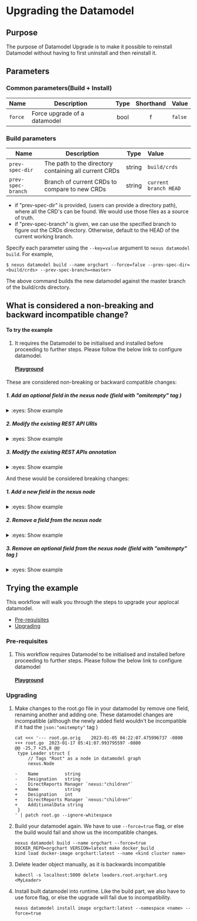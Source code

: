 # Upgrading the Datamodel

## Purpose

The purpose of Datamodel Upgrade is to make it possible to reinstall Datamodel without having to first uninstall and then reinstall it.

## Parameters

### Common parameters(Build + Install)


| Name    | Description                  | Type | Shorthand | Value   |
|---------|------------------------------|:----:|:---------:|:--------|
| `force` | Force upgrade of a datamodel | bool |     f     | `false` |


### Build parameters

| Name               | Description                                           |  Type  | Value                 |
|--------------------|-------------------------------------------------------|:------:|:----------------------|
| `prev-spec-dir`    | The path to the directory containing all current CRDs | string | `build/crds`          |
| `prev-spec-branch` | Branch of current CRDs to compare to new CRDs         | string | `current branch HEAD` |

* if "prev-spec-dir" is provided, (users can provide a directory path), where all the CRD's can be found. We would use those files as a source of truth.
* if "prev-spec-branch" is given, we can use the specified branch to figure out the CRDs directory. Otherwise, default to the HEAD of the current working branch.

Specify each parameter using the `--key=value` argument to `nexus datamodel build`. For example,

```
$ nexus datamodel build --name orgchart --force=false --prev-spec-dir=<build/crds> --prev-spec-branch=<master>
```

The above command builds the new datamodel against the master branch of the build/crds directory.

## What is considered a non-breaking and backward incompatible change?

#### To try the example

1. It requires the Datamodel to be initialised and installed before proceeding to further steps. Please follow the below link to configure datamodel.

   #### [Playground](docs/getting_started/Playground.md)

These are considered non-breaking or backward compatible changes:

#####  1. Add an optional field in the nexus node (field with "omitempty" tag )

<details>
<summary>:eyes: Show example</summary>

1. Edit the root.go file in your datamodel.
2. Add an optional field called `AdditionalField` (field with `omitempty` tag) in the node
    ```shell
   cat <<< '--- root.go.orig	2023-01-05 04:22:07.475996737 -0800
   +++ root.go	2023-01-17 05:41:07.993795597 -0800
   @@ -25,7 +25,8 @@
    type Leader struct {
        // Tags "Root" as a node in datamodel graph
        nexus.Node

   -    Name          string
   -    Designation   string
   -    DirectReports Manager `nexus:"children"`
   +    Name          string
   +    Designation   string
   +    DirectReports Manager `nexus:"children"`
   +    AdditionalField string `json:"additionalField,omitempty"`
    }
   ' | patch root.go --ignore-whitespace
      ```

      <!--
      ```
      cp $DOCS_INTERNAL_DIR/root.go.patched root.go
      ```
      -->

3. Rebuild your datamodel
   ```
   nexus datamodel build --name orgchart
   ```

   Now, the build would succeed

</details>

#####  2. Modify the existing REST API URIs

<details>
<summary>:eyes: Show example</summary>

1. Edit the root.go file in your datamodel.
2. Remove the GET URI from the spec
    ```shell
   var LeaderRestAPISpec = nexus.RestAPISpec{
    Uris: []nexus.RestURIs{
        {
            Uri:     "/leaders",
            Methods: nexus.HTTPListResponse,
        },
    },
   }

   // nexus-rest-api-gen:LeaderRestAPISpec
   type Leader struct {
      nexus.Node    Name          string
      Designation   string
      DirectReports Manager `nexus:"children"`
   }
   ' | patch root.go --ignore-whitespace
      ```

      <!--
      ```
      cp $DOCS_INTERNAL_DIR/root.go.patched root.go
      ```
      -->

3. Rebuild your datamodel
   ```
   nexus datamodel build --name orgchart
   ```

   Now, the build would succeed

</details>

#####  3. Modify the existing REST APIs annotation

<details>
<summary>:eyes: Show example</summary>

1. Edit the root.go file and modify the nexus-rest-api-gen annotation spec 
    
   ```shell
   var NewLeaderRestAPISpec = nexus.RestAPISpec{
    Uris: []nexus.RestURIs{
        {
            Uri:     "/leaders",
            Methods: nexus.HTTPListResponse,
        },
    },
   }

   // nexus-rest-api-gen:NewLeaderRestAPISpec    <====
   type Leader struct {    
      nexus.Node    Name          string
      Designation   string
      DirectReports Manager `nexus:"children"`
   }
   ' | patch root.go --ignore-whitespace
      ```

      <!--
      ```
      cp $DOCS_INTERNAL_DIR/root.go.patched root.go
      ```
      -->

2. Rebuild your datamodel
   ```
   nexus datamodel build --name orgchart 
   ```

   Now, the build would succeed

</details>

And these would be considered breaking changes:

#####  1. Add a new field in the nexus node

<details>
<summary>:eyes: Show example</summary>

1. Edit the root.go file in your datamodel. 
2. Add a new field called `AdditionalField` in the nexus node 
   ```shell
   cat <<< '--- root.go.orig	2023-01-05 04:22:07.475996737 -0800
   +++ root.go	2023-01-17 05:41:07.993795597 -0800
   @@ -25,7 +25,8 @@
    type Leader struct {
        // Tags "Root" as a node in datamodel graph
        nexus.Node

   -    Name          string
   -    Designation   string
   -    DirectReports Manager `nexus:"children"`
   +    Name          string
   +    Designation   int
   +    DirectReports Manager `nexus:"children"`
   +    AdditionalField string
    }
   ' | patch root.go --ignore-whitespace
      ```

      <!--
      ```
      cp $DOCS_INTERNAL_DIR/root.go.patched root.go
      ```
      -->

3. Build your datamodel again
   ```
   nexus datamodel build --name orgchart 
   ```

   Now, the build would fail and display the incompatible changes as shown below.
   ```
   panic: Error occurred when checking datamodel compatibility: datamodel upgrade failed due to incompatible datamodel changes: \n"
   time="2023-01-24T12:21:56+05:30" level=error msg="\t >  detected changes in model stored in leaders.root.orgchart.org\n"
   time="2023-01-24T12:21:56+05:30" level=error msg="\t > \n"
   time="2023-01-24T12:21:56+05:30" level=error msg="\t > spec changes: \n"
   time="2023-01-24T12:21:56+05:30" level=error msg="\t > /spec/versions/name=v1/schema/openAPIV3Schema/properties/spec/required\n"
   time="2023-01-24T12:21:56+05:30" level=error msg="\t >   + one required field added:\n"
   time="2023-01-24T12:21:56+05:30" level=error msg="\t >     - additionalField\n"
   time="2023-01-24T12:21:56+05:30" level=error msg="\t >     \n"
   time="2023-01-24T12:21:56+05:30" level=error msg="\t >   \n"
   time="2023-01-24T12:21:56+05:30" level=error msg="\t > \n"
   time="2023-01-24T12:21:56+05:30" level=error msg="\t > \n"
   time="2023-01-24T12:21:56+05:30" level=error msg="\t > \n"
   
4. Use the `—force=true` flag to ignore any build failures and obtain successful code generation.
   ```
   nexus datamodel build --name orgchart --force=true
   ```
   
</details>

#####  2. Remove a field from the nexus node

<details>
<summary>:eyes: Show example</summary>

1. Edit the root.go file in your datamodel.
2. Remove a field called `Designation` from the `Leader` node  
   ```shell
   cat <<< '--- root.go.orig	2023-01-05 04:22:07.475996737 -0800
   +++ root.go	2023-01-17 05:41:07.993795597 -0800
   @@ -25,7 +25,8 @@
    type Leader struct {
        // Tags "Root" as a node in datamodel graph
        nexus.Node

   -    Name          string
   -    Designation   string
   -    DirectReports Manager `nexus:"children"`
   +    Name          string
   +    DirectReports Manager `nexus:"children"`
    }
   ' | patch root.go --ignore-whitespace
      ```

      <!--
      ```
      cp $DOCS_INTERNAL_DIR/root.go.patched root.go
      ```
      -->

3. Build your datamodel again
   ```
   nexus datamodel build --name orgchart 
   ```

   Now, the build would fail and display the incompatible changes as shown below.

   ```
   panic: Error occurred when checking datamodel compatibility: datamodel upgrade failed due to incompatible datamodel changes: \n"
   time="2023-01-24T14:08:00+05:30" level=error msg="\t >  detected changes in model stored in leaders.root.orgchart.org\n"
   time="2023-01-24T14:08:00+05:30" level=error msg="\t > \n"
   time="2023-01-24T14:08:00+05:30" level=error msg="\t > spec changes: \n"
   time="2023-01-24T14:08:00+05:30" level=error msg="\t > /spec/versions/name=v1/schema/openAPIV3Schema/properties/spec/properties\n"
   time="2023-01-24T14:08:00+05:30" level=error msg="\t >   - one field removed:\n"
   time="2023-01-24T14:08:00+05:30" level=error msg="\t >     designation:\n"
   time="2023-01-24T14:08:00+05:30" level=error msg="\t >       type: string\n"
   time="2023-01-24T14:08:00+05:30" level=error msg="\t >     \n"
   time="2023-01-24T14:08:00+05:30" level=error msg="\t >   \n"
   time="2023-01-24T14:08:00+05:30" level=error msg="\t > \n"
   time="2023-01-24T14:08:00+05:30" level=error msg="\t > /spec/versions/name=v1/schema/openAPIV3Schema/properties/spec/required\n"
   time="2023-01-24T14:08:00+05:30" level=error msg="\t >   - one required field removed:\n"
   time="2023-01-24T14:08:00+05:30" level=error msg="\t >     - designation\n"
   time="2023-01-24T14:08:00+05:30" level=error msg="\t >     \n"
   time="2023-01-24T14:08:00+05:30" level=error msg="\t >   \n"
   time="2023-01-24T14:08:00+05:30" level=error msg="\t > \n"
   time="2023-01-24T14:08:00+05:30" level=error msg="\t > \n"
   time="2023-01-24T14:08:00+05:30" level=error msg="\t > \n"

4. Use the `—force=true` flag to ignore any build failures and obtain successful code generation.
   ```
   nexus datamodel build --name orgchart --force=true
   ```

</details>

#####  3. Remove an optional field from the nexus node (field with "omitempty" tag )

<details>
<summary>:eyes: Show example</summary>

1. Edit the root.go file in your datamodel.
2. Remove an optional field called `Designation` from the `Leader` node
   ```shell
   cat <<< '--- root.go.orig	2023-01-05 04:22:07.475996737 -0800
   +++ root.go	2023-01-17 05:41:07.993795597 -0800
   @@ -25,7 +25,8 @@
    type Leader struct {
        // Tags "Root" as a node in datamodel graph
        nexus.Node

   -    Name          string
   -    Designation   string  `json:"additionalField,omitempty"`
   -    DirectReports Manager `nexus:"children"`
   +    Name          string
   +    DirectReports Manager `nexus:"children"`
    }
   ' | patch root.go --ignore-whitespace
      ```

      <!--
      ```
      cp $DOCS_INTERNAL_DIR/root.go.patched root.go
      ```
      -->

3. Build your datamodel again
   ```
   nexus datamodel build --name orgchart 
   ```

   Now, the build would fail and display the incompatible changes as shown below.

   ```
   panic: Error occurred when checking datamodel compatibility: datamodel upgrade failed due to incompatible datamodel changes: \n"
   time="2023-01-24T14:08:00+05:30" level=error msg="\t >  detected changes in model stored in leaders.root.orgchart.org\n"
   time="2023-01-24T14:08:00+05:30" level=error msg="\t > \n"
   time="2023-01-24T14:08:00+05:30" level=error msg="\t > spec changes: \n"
   time="2023-01-24T14:08:00+05:30" level=error msg="\t > /spec/versions/name=v1/schema/openAPIV3Schema/properties/spec/properties\n"
   time="2023-01-24T14:08:00+05:30" level=error msg="\t >   - one field removed:\n"
   time="2023-01-24T14:08:00+05:30" level=error msg="\t >     designation:\n"
   time="2023-01-24T14:08:00+05:30" level=error msg="\t >       type: string\n"
   time="2023-01-24T14:08:00+05:30" level=error msg="\t >     \n"
   time="2023-01-24T14:08:00+05:30" level=error msg="\t >   \n"
   time="2023-01-24T14:08:00+05:30" level=error msg="\t > \n"
   time="2023-01-24T14:08:00+05:30" level=error msg="\t > /spec/versions/name=v1/schema/openAPIV3Schema/properties/spec/required\n"
   time="2023-01-24T14:08:00+05:30" level=error msg="\t >   - one required field removed:\n"
   time="2023-01-24T14:08:00+05:30" level=error msg="\t >     - designation\n"
   time="2023-01-24T14:08:00+05:30" level=error msg="\t >     \n"
   time="2023-01-24T14:08:00+05:30" level=error msg="\t >   \n"
   time="2023-01-24T14:08:00+05:30" level=error msg="\t > \n"
   time="2023-01-24T14:08:00+05:30" level=error msg="\t > \n"
   time="2023-01-24T14:08:00+05:30" level=error msg="\t > \n"

4. Use the `—force=true` flag to ignore any build failures and obtain successful code generation.
   ```
   nexus datamodel build --name orgchart --force=true
   ```

</details>




## Trying the example

This workflow will walk you through the steps to upgrade your applocal datamodel.

* [Pre-requisites](UpgradingDatamodel.md#pre-requisites)
* [Upgrading](UpgradingDatamodel.md#Upgrading)

### Pre-requisites
1. This workflow requires Datamodel to be initialised and installed before proceeding to further steps. Please follow the below link to configure datamodel

   #### [Playground](docs/getting_started/Playground.md)

### Upgrading

1. Make changes to the root.go file in your datamodel by remove one field, renaming another and adding one.
   These datamodel changes are incompatible (although the newly added field wouldn't be incompatible if it had the `json:"omitempty"` tag )
   ```shell
   cat <<< '--- root.go.orig	2023-01-05 04:22:07.475996737 -0800
   +++ root.go	2023-01-17 05:41:07.993795597 -0800
   @@ -25,7 +25,8 @@
    type Leader struct {
        // Tags "Root" as a node in datamodel graph
        nexus.Node

   -    Name          string
   -    Designation   string
   -    DirectReports Manager `nexus:"children"`
   +    Name          string
   +    Designation   int
   +    DirectReports Manager `nexus:"children"`
   +    AdditionalData string
    }
   ' | patch root.go --ignore-whitespace
      ```

      <!--
      ```
      cp $DOCS_INTERNAL_DIR/root.go.patched root.go
      ```
      -->

2. Build your datamodel again. We have to use `--force=true` flag, or else the build would fail and show us the incompatible changes.
   ```
   nexus datamodel build --name orgchart --force=true
   DOCKER_REPO=orgchart VERSION=latest make docker_build
   kind load docker-image orgchart:latest --name <kind cluster name>
   ```

3. Delete leader object manually, as it is backwards incompatible
   ```shell
   kubectl -s localhost:5000 delete leaders.root.orgchart.org <MyLeader>
   ```

4. Install built datamodel into runtime. Like the build part, we also have to use force flag, or else the upgrade will fail due to incompatibility.
   ```
   nexus datamodel install image orgchart:latest --namespace <name> --force=true
   ```
